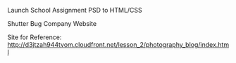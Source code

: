 Launch School Assignment
PSD to HTML/CSS

Shutter Bug Company Website

Site for Reference:
http://d3jtzah944tvom.cloudfront.net/lesson_2/photography_blog/index.html
